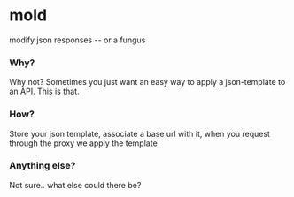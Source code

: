 # mold
modify json responses -- or a fungus

### Why?
Why not? 
Sometimes you just want an easy way to apply a json-template to an API. This is that.

### How?
Store your json template, associate a base url with it, when you request through the proxy we apply the template

### Anything else?
Not sure.. what else could there be?

